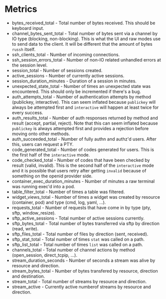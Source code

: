 # Metrics

- bytes_received_total - Total number of bytes received. This should be keyboard
  input.
- channel_bytes_sent_total - Total number of bytes sent via a channel by IO type
  (blocking, non-blocking). This is what the UI and raw modes use to send data
  to the client. It will be different that the amount of bytes `russh` itself.
- ssh_clients_total - Number of incoming connections.
- ssh_session_errors_total - Number of non-IO related unhandled errors at the
  session level.
- session_total - Number of sessions created.
- active_sessions - Number of currently active sessions.
- session_duration_minutes - Duration of a session in minutes.
- unexpected_state_total - Number of times an unexpected state was encountered.
  This should only be incremented if there's a bug.
- auth_attempts_total - Number of authentication attempts by method (publickey,
  interactive). This can seem inflated because `publickey` will always be
  attempted first and `interactive` will happen at least twice for every
  success.
- auth_results_total - Number of auth responses returned by method and result
  (accept, partial, reject). Note that this can seem inflated because
  `publickey` is always attempted first and provides a rejection before moving
  onto other methods.
- auth_succeeded_total - Number of fully authn and authz'd users. After this,
  users can request a PTY.
- code_generated_total - Number of codes generated for users. This is the first
  half of the `interactive` mode.
- code_checked_total - Number of codes that have been checked by result (valid,
  invalid). This is the second half of the `interactive` mode and it is possible
  that users retry after getting `invalid` because of something on the openid
  provider side.
- container_exec_duration_minutes - Number of minutes a raw terminal was running
  exec'd into a pod.
- table_filter_total - Number of times a table was filtered.
- widget_views_total - Number of times a widget was created by resource
  (container, pod) and type (cmd, log, yaml, ...).
- requests_total - Number of requests that have come in by type (pty, sftp,
  window_resize).
- sftp_active_sessions - Total number of active sessions currently.
- sftp_bytes_total - Total number of bytes transferred via sftp by direction
  (read, write).
- sftp_files_total - Total number of files by direction (sent, received).
- sftp_stat_total - Total number of times `stat` was called on a path.
- sftp_list_total - Total number of times `list` was called on a path.
- channels_total - Total number of channel actions by method (open_session,
  direct_tcpip, ...).
- stream_duration_seconds - Number of seconds a stream was alive by resource and
  direction.
- stream_bytes_total - Number of bytes transfered by resource, direction and
  destination.
- stream_total - Total number of streams by resource and direction.
- stream_active - Currently active numberof streams by resource and direction.
